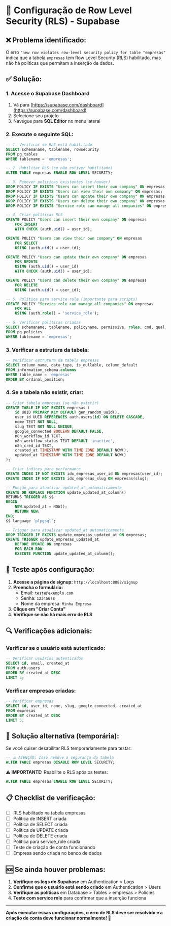 # 🔧 Configuração de Row Level Security (RLS) - Supabase

## ❌ Problema identificado:

O erro `"new row violates row-level security policy for table "empresas"` indica que a tabela `empresas` tem Row Level Security (RLS) habilitado, mas não há políticas que permitam a inserção de dados.

## ✅ Solução:

### 1. Acesse o Supabase Dashboard

1. Vá para [https://supabase.com/dashboard](https://supabase.com/dashboard)
2. Selecione seu projeto
3. Navegue para **SQL Editor** no menu lateral

### 2. Execute o seguinte SQL:

```sql
-- 1. Verificar se RLS está habilitado
SELECT schemaname, tablename, rowsecurity 
FROM pg_tables 
WHERE tablename = 'empresas';

-- 2. Habilitar RLS (se não estiver habilitado)
ALTER TABLE empresas ENABLE ROW LEVEL SECURITY;

-- 3. Remover políticas existentes (se houver)
DROP POLICY IF EXISTS "Users can insert their own company" ON empresas;
DROP POLICY IF EXISTS "Users can view their own company" ON empresas;
DROP POLICY IF EXISTS "Users can update their own company" ON empresas;
DROP POLICY IF EXISTS "Users can delete their own company" ON empresas;
DROP POLICY IF EXISTS "Service role can manage all companies" ON empresas;

-- 4. Criar políticas RLS
CREATE POLICY "Users can insert their own company" ON empresas
    FOR INSERT 
    WITH CHECK (auth.uid() = user_id);

CREATE POLICY "Users can view their own company" ON empresas
    FOR SELECT 
    USING (auth.uid() = user_id);

CREATE POLICY "Users can update their own company" ON empresas
    FOR UPDATE 
    USING (auth.uid() = user_id)
    WITH CHECK (auth.uid() = user_id);

CREATE POLICY "Users can delete their own company" ON empresas
    FOR DELETE 
    USING (auth.uid() = user_id);

-- 5. Política para service role (importante para scripts)
CREATE POLICY "Service role can manage all companies" ON empresas
    FOR ALL 
    USING (auth.role() = 'service_role');

-- 6. Verificar políticas criadas
SELECT schemaname, tablename, policyname, permissive, roles, cmd, qual, with_check
FROM pg_policies 
WHERE tablename = 'empresas';
```

### 3. Verificar a estrutura da tabela:

```sql
-- Verificar estrutura da tabela empresas
SELECT column_name, data_type, is_nullable, column_default
FROM information_schema.columns
WHERE table_name = 'empresas'
ORDER BY ordinal_position;
```

### 4. Se a tabela não existir, criar:

```sql
-- Criar tabela empresas (se não existir)
CREATE TABLE IF NOT EXISTS empresas (
    id UUID PRIMARY KEY DEFAULT gen_random_uuid(),
    user_id UUID REFERENCES auth.users(id) ON DELETE CASCADE,
    nome TEXT NOT NULL,
    slug TEXT NOT NULL UNIQUE,
    google_connected BOOLEAN DEFAULT FALSE,
    n8n_workflow_id TEXT,
    n8n_workflow_status TEXT DEFAULT 'inactive',
    n8n_cred_id TEXT,
    created_at TIMESTAMP WITH TIME ZONE DEFAULT NOW(),
    updated_at TIMESTAMP WITH TIME ZONE DEFAULT NOW()
);

-- Criar índices para performance
CREATE INDEX IF NOT EXISTS idx_empresas_user_id ON empresas(user_id);
CREATE INDEX IF NOT EXISTS idx_empresas_slug ON empresas(slug);

-- Função para atualizar updated_at automaticamente
CREATE OR REPLACE FUNCTION update_updated_at_column()
RETURNS TRIGGER AS $$
BEGIN
    NEW.updated_at = NOW();
    RETURN NEW;
END;
$$ language 'plpgsql';

-- Trigger para atualizar updated_at automaticamente
DROP TRIGGER IF EXISTS update_empresas_updated_at ON empresas;
CREATE TRIGGER update_empresas_updated_at
    BEFORE UPDATE ON empresas
    FOR EACH ROW
    EXECUTE FUNCTION update_updated_at_column();
```

## 🧪 Teste após configuração:

1. **Acesse a página de signup:** `http://localhost:8082/signup`
2. **Preencha o formulário:**
   - Email: `teste@exemplo.com`
   - Senha: `12345678`
   - Nome da empresa: `Minha Empresa`
3. **Clique em "Criar Conta"**
4. **Verifique se não há mais erro de RLS**

## 🔍 Verificações adicionais:

### Verificar se o usuário está autenticado:

```sql
-- Verificar usuários autenticados
SELECT id, email, created_at 
FROM auth.users 
ORDER BY created_at DESC 
LIMIT 5;
```

### Verificar empresas criadas:

```sql
-- Verificar empresas
SELECT id, user_id, nome, slug, google_connected, created_at 
FROM empresas 
ORDER BY created_at DESC 
LIMIT 5;
```

## 🚨 Solução alternativa (temporária):

Se você quiser desabilitar RLS temporariamente para testar:

```sql
-- ⚠️ ATENÇÃO: Isso remove a segurança da tabela
ALTER TABLE empresas DISABLE ROW LEVEL SECURITY;
```

**⚠️ IMPORTANTE:** Reabilite o RLS após os testes:

```sql
ALTER TABLE empresas ENABLE ROW LEVEL SECURITY;
```

## 📋 Checklist de verificação:

- [ ] RLS habilitado na tabela empresas
- [ ] Política de INSERT criada
- [ ] Política de SELECT criada
- [ ] Política de UPDATE criada
- [ ] Política de DELETE criada
- [ ] Política para service_role criada
- [ ] Teste de criação de conta funcionando
- [ ] Empresa sendo criada no banco de dados

## 🆘 Se ainda houver problemas:

1. **Verifique os logs do Supabase** em Authentication > Logs
2. **Confirme que o usuário está sendo criado** em Authentication > Users
3. **Verifique as políticas** em Database > Tables > empresas > Policies
4. **Teste com service role** para confirmar que a inserção funciona

---

**Após executar essas configurações, o erro de RLS deve ser resolvido e a criação de conta deve funcionar normalmente! 🎉**
